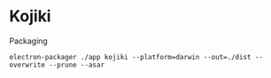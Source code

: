 # Kojiki

Packaging
```
electron-packager ./app kojiki --platform=darwin --out=./dist --overwrite --prune --asar
```